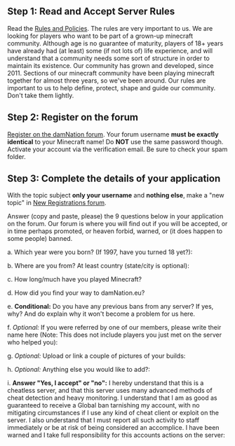 ---
---
## Step 1: Read and Accept Server Rules 
Read the [Rules and Policies](../pve/Rules_and_Policies "Rules and Policies"). The rules are very important to us. We are looking for players who want to be part of a grown-up minecraft community. Although age is no guarantee of maturity, players of 18+ years have already had (at least) some (if not lots of) life experience, and will understand that a community needs some sort of structure in order to maintain its existence. Our community has grown and developed, since 2011. Sections of our minecraft community have been playing minecraft together for almost three years, so we've been around. Our rules are important to us to help define, protect, shape and guide our community. Don't take them lightly.

## Step 2: Register on the forum
[Register on the damNation forum](http://damnation.eu/phpbb/ucp.php?mode=register "Register"). Your forum username **must be exactly identical** to your Minecraft name! Do **NOT** use the same password though. Activate your account via the verification email. Be sure to check your spam folder.

## Step 3: Complete the details of your application
With the topic subject **only your username** and **nothing else**, make a "new topic" in [New Registrations forum](https://damnation.eu/phpbb/posting.php?mode=post&f=21 "New Registrations").

Answer (copy and paste, please) the 9 questions below in your application on the forum. Our forum is where you will find out if you will be accepted, or in time perhaps promoted, or heaven forbid, warned, or (it does happen to some people) banned.

a. Which year were you born? (If 1997, have you turned 18 yet?):

b. Where are you from? At least country (state/city is optional):

c. How long/much have you played Minecraft?

d. How did you find your way to damNation.eu?

e. **Conditional:** Do you have any previous bans from any server? If yes, why? And do explain why it won't become a problem for us here.

f. *Optional:* If you were referred by one of our members, please write their name here (Note: This does not include players you just met on the server who helped you):

g. *Optional:* Upload or link a couple of pictures of your builds:

h. *Optional:* Anything else you would like to add?:

i. **Answer "Yes, I accept" or "no":** I hereby understand that this is a cheatless server, and that this server uses many advanced methods of cheat detection and heavy monitoring. I understand that I am as good as guaranteed to receive a Global ban tarnishing my account, with no mitigating circumstances if I use any kind of cheat client or exploit on the server. I also understand that I must report all such activity to staff immediately or be at risk of being considered an accomplice. I have been warned and I take full responsibility for this accounts actions on the server:
